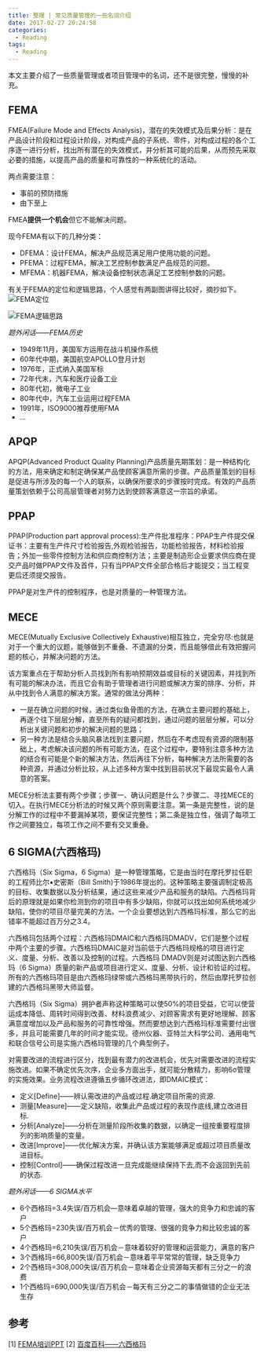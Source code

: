 ```yaml
---
title: 整理 | 常见质量管理的一些名词介绍
date: 2017-02-27 20:24:58
categories:
  - Reading
tags:
  - Reading
---
```


本文主要介绍了一些质量管理或者项目管理中的名词，还不是很完整，慢慢的补充。

<!--more-->


## **FEMA**

FMEA(Failure Mode and Effects Analysis)，潜在的失效模式及后果分析：是在产品设计阶段和过程设计阶段，对构成产品的子系统、零件，对构成过程的各个工序逐一进行分析，找出所有潜在的失效模式，并分析其可能的后果，从而预先采取必要的措施，以提高产品的质量和可靠性的一种系统化的活动。

两点需要注意：

* 事前的预防措施
* 由下至上

FMEA**提供一个机会**但它不能解决问题。

现今FEMA有以下的几种分类：

* DFEMA：设计FEMA，解决产品规范满足用户使用功能的问题。
* PFEMA：过程FEMA，解决工艺控制参数满足产品规范的问题。
* MFEMA：机器FEMA，解决设备控制状态满足工艺控制参数的问题。

有关于FEMA的定位和逻辑思路，个人感觉有两副图讲得比较好，摘抄如下。
![FEMA定位](https://airbird-1252162485.cos.ap-shanghai.myqcloud.com/20170227-quality-control-fema-positioning.png)

![FEMA逻辑思路](https://airbird-1252162485.cos.ap-shanghai.myqcloud.com/20170227-quality-control-fema-logic.png)

*题外闲话——FEMA历史*

* 1949年11月，美国军方运用在战斗机操作系统
* 60年代中期，美国航空APOLLO登月计划
* 1976年，正式纳入美国军标
* 72年代末，汽车和医疗设备工业
* 80年代初，微电子工业
* 80年代中，汽车工业运用过程FEMA
* 1991年，ISO9000推荐使用FMA
* ...

## APQP

APQP(Advanced Product Quality Planning)产品质量先期策划：是一种结构化的方法，用来确定和制定确保某产品使顾客满意所需的步骤。产品质量策划的目标是促进与所涉及的每一个人的联系，以确保所要求的步骤按时完成。有效的产品质量策划依赖于公司高层管理者对努力达到使顾客满意这一宗旨的承诺。

## PPAP

PPAP(Production part approval process):生产件批准程序：PPAP生产件提交保证书：主要有生产件尺寸检验报告,外观检验报告，功能检验报告，材料检验报告；外加一些零件控制方法和供应商控制方法；主要是制造形企业要求供应商在提交产品时做PPAP文件及首件，只有当PPAP文件全部合格后才能提交；当工程变更后还须提交报告。

PPAP是对生产件的控制程序，也是对质量的一种管理方法。

## **MECE**

MECE(Mutually Exclusive Collectively Exhaustive)相互独立，完全穷尽:也就是对于一个重大的议题，能够做到不重叠、不遗漏的分类，而且能够借此有效把握问题的核心，并解决问题的方法。

该方案重点在于帮助分析人员找到所有影响预期效益或目标的关键因素，并找到所有可能的解决办法，而且它会有助于管理者进行问题或解决方案的排序、分析，并从中找到令人满意的解决方案。通常的做法分两种：

* 一是在确立问题的时候，通过类似鱼骨图的方法，在确立主要问题的基础上，再逐个往下层层分解，直至所有的疑问都找到，通过问题的层层分解，可以分析出关键问题和初步的解决问题的思路；
* 另一种方法是结合头脑风暴法找到主要问题，然后在不考虑现有资源的限制基础上，考虑解决该问题的所有可能方法，在这个过程中，要特别注意多种方法的结合有可能是个新的解决方法，然后再往下分析，每种解决方法所需要的各种资源，并通过分析比较，从上述多种方案中找到目前状况下最现实最令人满意的答案。

MECE分析法主要有两个步骤；步骤一、确认问题是什么？步骤二、寻找MECE的切入。在执行MECE分析法的时候又两个原则需要注意。第一条是完整性，说的是分解工作的过程中不要漏掉某项，要保证完整性；第二条是独立性，强调了每项工作之间要独立，每项工作之间不要有交叉重叠。

## **6 SIGMA(六西格玛)**

六西格玛（Six Sigma，6 Sigma）是一种管理策略，它是由当时在摩托罗拉任职的工程师比尔▪史密斯（Bill Smith)于1986年提出的。这种策略主要强调制定极高的目标、收集数据以及分析结果，通过这些来减少产品和服务的缺陷。六西格玛背后的原理就是如果你检测到你的项目中有多少缺陷，你就可以找出如何系统地减少缺陷，使你的项目尽量完美的方法。一个企业要想达到六西格玛标准，那么它的出错率不能超过百万分之3.4。

六西格玛包括两个过程：六西格玛DMAIC和六西格玛DMADV，它们是整个过程中两个主要的步骤。六西格玛DMAIC是对当前低于六西格玛规格的项目进行定义、度量、分析、改善以及控制的过程。六西格玛 DMADV则是对试图达到六西格玛（6 Sigma）质量的新产品或项目进行定义、度量、分析、设计和验证的过程。所有的六西格玛项目是由六西格玛绿带或六西格玛黑带执行的，然后由摩托罗拉创建的六西格玛黑带大师监督。

六西格玛（Six Sigma）拥护者声称这种策略可以使50%的项目受益，它可以使营运成本降低、周转时间得到改善、材料浪费减少、对顾客需求有更好地理解、顾客满意度增加以及产品和服务的可靠性增强。然而要想达到六西格玛标准需要付出很多，并且可能需要几年的时间才能实现。德州仪器、亚特兰大科学公司、通用电气和联合信号公司是实施六西格玛管理的几个典型例子。

对需要改进的流程进行区分，找到最有潜力的改进机会，优先对需要改进的流程实施改进。如果不确定优先次序，企业多方面出手，就可能分散精力，影响6σ管理的实施效果。业务流程改进遵循五步循环改进法，即DMAIC模式：

* 定义[Define]——辨认需改进的产品或过程.确定项目所需的资源.
* 测量[Measure]——定义缺陷，收集此产品或过程的表现作底线,建立改进目标.
* 分析[Analyze]——分析在测量阶段所收集的数据，以确定一组按重要程度排列的影响质量的变量。
* 改进[Improve]——优化解决方案，并确认该方案能够满足或超过项目质量改进目标。
* 控制[Control]——确保过程改进一旦完成能继续保持下去,而不会返回到先前的状态.

*题外闲话——6 SIGMA水平*

* 6个西格玛=3.4失误/百万机会―意味着卓越的管理，强大的竞争力和忠诚的客户
* 5个西格玛=230失误/百万机会－优秀的管理、很强的竞争力和比较忠诚的客户
* 4个西格玛=6,210失误/百万机会－意味着较好的管理和运营能力，满意的客户
* 3个西格玛=66,800失误/百万机会－意味着平平常常的管理，缺乏竞争力
* 2个西格玛=308,000失误/百万机会－意味着企业资源每天都有三分之一的浪费
* 1个西格玛=690,000失误/百万机会－每天有三分之二的事情做错的企业无法生存

## 参考
[1] [FEMA培训PPT](http://wenku.baidu.com/link?url=dWWAfiAqU7T8gnX7gp6GVAzqemFBsvmL-Jl_PtecQlhKWvoxlLDCMb-1bwhvuVKzLHQhHetGIHKWWFmZeedNHuAg4wCHMTOm-_HIJMn7cyq)
[2] [百度百科——六西格玛]()
